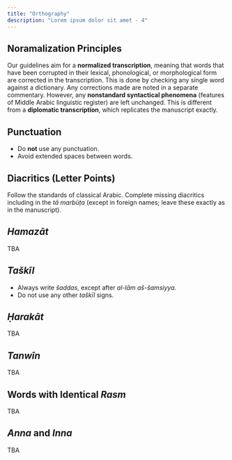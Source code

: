```yaml
---
title: "Orthography"
description: "Lorem ipsum dolor sit amet - 4"
---
```


## Noramalization Principles

Our guidelines aim for a **normalized transcription**, meaning that words that have been corrupted in their lexical, phonological, or morphological form are corrected in the transcription. This is done by checking any single word against a dictionary. Any corrections made are noted in a separate commentary. However, any **nonstandard syntactical phenomena** (features of Middle Arabic linguistic register) are left unchanged. This is different from a **diplomatic transcription**, which replicates the manuscript exactly.

## Punctuation

- Do **not** use any punctuation.
- Avoid extended spaces between words.

## Diacritics (Letter Points)

Follow the standards of classical Arabic. Complete missing diacritics including in the _tā marbūṭa_ (except in foreign names; leave these exactly as in the manuscript).

## _Hamazāt_

TBA

## _Taškīl_

- Always write _šaddas_, except after _al-lām aš-šamsiyya_.
- Do not use any other _taškīl_ signs.

## _Ḥarakāt_

TBA

## _Tanwīn_

TBA

## Words with Identical _Rasm_

TBA

## _Anna_ and _Inna_

TBA
